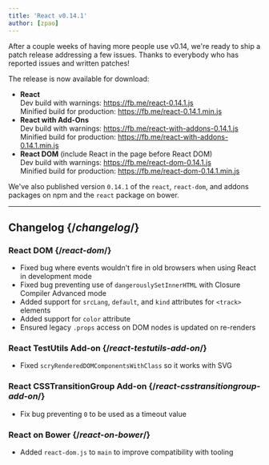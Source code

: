 ```yaml
---
title: 'React v0.14.1'
author: [zpao]
---
```


After a couple weeks of having more people use v0.14, we're ready to ship a patch release addressing a few issues. Thanks to everybody who has reported issues and written patches!

The release is now available for download:

- **React**  
  Dev build with warnings: https://fb.me/react-0.14.1.js  
  Minified build for production: https://fb.me/react-0.14.1.min.js
- **React with Add-Ons**  
  Dev build with warnings: https://fb.me/react-with-addons-0.14.1.js  
  Minified build for production: https://fb.me/react-with-addons-0.14.1.min.js
- **React DOM** (include React in the page before React DOM)  
  Dev build with warnings: https://fb.me/react-dom-0.14.1.js  
  Minified build for production: https://fb.me/react-dom-0.14.1.min.js

We've also published version `0.14.1` of the `react`, `react-dom`, and addons packages on npm and the `react` package on bower.

---

## Changelog {/*changelog*/}

### React DOM {/*react-dom*/}

- Fixed bug where events wouldn't fire in old browsers when using React in development mode
- Fixed bug preventing use of `dangerouslySetInnerHTML` with Closure Compiler Advanced mode
- Added support for `srcLang`, `default`, and `kind` attributes for `<track>` elements
- Added support for `color` attribute
- Ensured legacy `.props` access on DOM nodes is updated on re-renders

### React TestUtils Add-on {/*react-testutils-add-on*/}

- Fixed `scryRenderedDOMComponentsWithClass` so it works with SVG

### React CSSTransitionGroup Add-on {/*react-csstransitiongroup-add-on*/}

- Fix bug preventing `0` to be used as a timeout value

### React on Bower {/*react-on-bower*/}

- Added `react-dom.js` to `main` to improve compatibility with tooling

